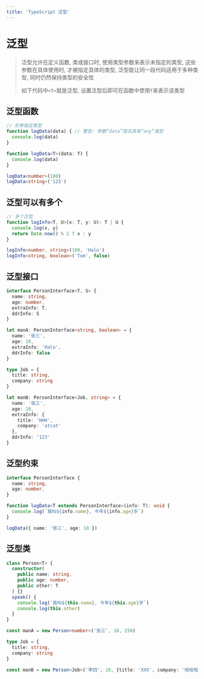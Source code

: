 ```yaml
---
title: 'TypeScript 泛型'
---
```


# 泛型

> 泛型允许在定义函数, 类或接口时, 使用类型参数来表示未指定的类型, 这些参数在具体使用时, 才被指定具体的类型, 泛型能让同一段代码适用于多种类型, 同时仍然保持类型的安全性
>
> 如下代码中`<T>`就是泛型, 设置泛型后即可在函数中使用`T`来表示该类型

## 泛型函数

```ts
// 形参指定类型
function logData(data) { // 警告: 参数“data”隐式具有“any”类型
  console.log(data)
}

function logData<T>(data: T) {
  console.log(data)
}

logData<number>(100)
logData<string>('123')
```

## 泛型可以有多个

```ts
// 多个泛型
function logInfo<T, U>(x: T, y: U): T | U {
  console.log(x, y)
  return Date.now() % 2 ? x : y
}

logInfo<number, string>(100, 'Halo')
logInfo<string, boolean>('Tom', false)
```

## 泛型接口

```ts
interface PersonInterface<T, S> {
  name: string,
  age: number,
  extraInfo: T,
  ddrInfo: S
}

let manA: PersonInterface<string, boolean> = {
  name: '张三',
  age: 18,
  extraInfo: 'Halo',
  ddrInfo: false
}

type Job = {
  title: string,
  company: string
}

let manB: PersonInterface<Job, string> = {
  name: '张三',
  age: 18,
  extraInfo: {
    title: 'HHH',
    company: 'atcat'
  },
  ddrInfo: '123'
}
```

## 泛型约束

```ts
interface PersonInterface {
  name: string,
  age: number,
}

function logData<T extends PersonInterface>(info: T): void {
  console.log(`我叫${info.name}, 今年${info.age}岁`)
}

logData({ name: '张三', age: 18 })
```

## 泛型类

```ts
class Person<T> {
  constructor(
    public name: string,
    public age: number,
    public other: T
  ) {}
  speak() {
    console.log(`我叫${this.name}, 今年${this.age}岁`)
    console.log(this.other)
  }
}

const manA = new Person<number>('张三', 18, 250)

type Job = {
  title: string,
  company: string
}

const manB = new Person<Job>('李四', 10, {title: 'XXX', company: '哈哈哈'})
```
